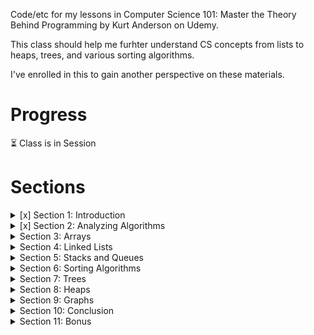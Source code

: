Code/etc for my lessons in Computer Science 101: Master the Theory Behind Programming by Kurt Anderson on Udemy.

This class should help me furhter understand CS concepts from lists to heaps, trees, and various sorting algorithms. 

I've enrolled in this to gain another perspective on these materials.

# Progress
:hourglass_flowing_sand: Class is in Session

# Sections
<details>
<summary>[x] Section 1: Introduction</summary>

- [x] 1. Introduction
- [x] 2. Binary Number Introduction
- [x] 3. Binary Deca Number Conversion
- [x] 4. Binary Number System Notes
</details>

<details>
<summary>[x] Section 2: Analyzing Algorithms</summary>

- [x] 5. All Notes
- [x] 6. Introduction to Time-Complexity
- [x] 7. Math Refresher: Logarithmic Functions
- [x] 8. Math Refresher: Factorial Functions
- [x] 9. Math Refresher: Algebraic Expressions
- [x] 10. Math Refresher Notes
- [x] 11. n-notation Introduction
- [x] 12. n-notation Scaling
- [x] 13. n-notation Example
- [x] 14. Big O Notation
- [x] 15. n-Notation Notes
- [x] Quiz 2: Big O Notation Quiz
- [x] 16. Big O Real-World Example
</details>

<details>
<summary>Section 3: Arrays</summary>

- [x] 17. How is Data Stored?
- [x] 18. Fixed Array Introduction
- [x] 19. Fixed Array Run Times
- [x] 20. Binary Search Algorithm (Fixed Array Sorted Search)
- [x] 21. Fixed Array Notes
- [x] 22. Circular Arrays
- [x] 23. Dynamic Arrays
- [x] 24. O(1) Approximation
- [x] 25. Circular and Dynamic Array Notes
- [x] 26. Array Review
- [x] 27. Array Real World Examples
- [x] Quiz 3: Array Quiz
</details>

<details>
<summary>Section 4: Linked Lists</summary>

- [ ] 28. Nodes
- [ ] 29. Singly Linked List
- [ ] 30. Linked List Run Times
- [ ] 31. Singly-Linked List Notes
- [ ] 32. Doubly Linked Lists
- [ ] 33. Tail Pointers
- [ ] 34. Doubly-Linked List and Tail Pointer Notes
- [ ] 35. Linked List Real World Examples
- [ ] 36. Linked List Review
- [ ] Quiz 4: Linked Lists
</details>

<details>
<summary>Section 5: Stacks and Queues</summary>

</details>

<details>
<summary>Section 6: Sorting Algorithms</summary>

</details>

<details>
<summary>Section 7: Trees</summary>

</details>

<details>
<summary>Section 8: Heaps</summary>

</details>

<details>
<summary>Section 9: Graphs</summary>

</details>

<details>
<summary>Section 10: Conclusion</summary>

</details>

<details>
<summary>Section 11: Bonus</summary>

</details>

